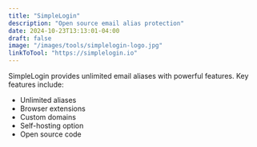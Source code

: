 ```yaml
---
title: "SimpleLogin"
description: "Open source email alias protection"
date: 2024-10-23T13:13:01-04:00
draft: false
image: "/images/tools/simplelogin-logo.jpg"
linkToTool: "https://simplelogin.io"
---
```

SimpleLogin provides unlimited email aliases with powerful features. Key features include:
- Unlimited aliases
- Browser extensions
- Custom domains
- Self-hosting option
- Open source code

